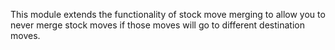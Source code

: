 This module extends the functionality of stock move merging to allow you to never merge stock moves if those moves will go to different destination moves.

